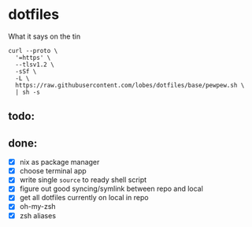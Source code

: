 # dotfiles
What it says on the tin

```
curl --proto \
  '=https' \
  --tlsv1.2 \
  -sSf \
  -L \
  https://raw.githubusercontent.com/lobes/dotfiles/base/pewpew.sh \
  | sh -s
```

## todo:

## done: 
- [x] nix as package manager
- [x] choose terminal app
- [x] write single `source` to ready shell script
- [x] figure out good syncing/symlink between repo and local
- [x] get all dotfiles currently on local in repo
- [x] oh-my-zsh
- [x] zsh aliases
